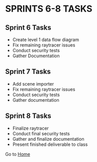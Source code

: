 # SPRINTS 6-8 TASKS

## Sprint 6 Tasks
- Create level 1 data flow diagram
-	Fix remaining raytracer issues
-	Conduct security tests
-	Gather Documentation

## Sprint 7 Tasks
-	Add scene importer
-	Fix remaining raytracer issues
-	Conduct security tests
-	Gather documentation

## Sprint 8 Tasks
-	Finalize raytracer
-	Conduct final security tests
-	Gather and finalize documentation
-	Present finished deliverable to class

Go to [Home](https://github.com/gettingera/Blunder)
